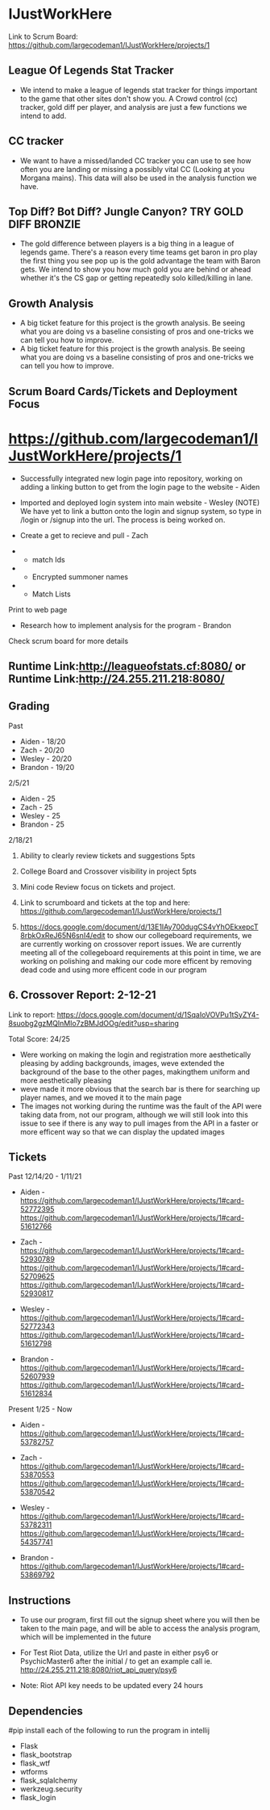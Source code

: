 # IJustWorkHere

Link to Scrum Board:
https://github.com/largecodeman1/IJustWorkHere/projects/1 

## League Of Legends Stat Tracker
* We intend to make a league of legends stat tracker for things important to the game that other sites don't show you. A Crowd control (cc) tracker, gold diff per player, and analysis are just a few functions we intend to add.

## CC tracker
* We want to have a missed/landed CC tracker you can use to see how often you are landing or missing a possibly vital CC (Looking at you Morgana mains). This data will also be used in the analysis function we have. 

## Top Diff? Bot Diff? Jungle Canyon? TRY GOLD DIFF BRONZIE
* The gold difference between players is a big thing in a league of legends game. There's a reason every time teams get baron in pro play the first thing you see pop up is the gold advantage the team with Baron gets. We intend to show you how much gold you are behind or ahead whether it's the CS gap or getting repeatedly solo killed/killing in lane.

## Growth Analysis
* A big ticket feature for this project is the growth analysis. Be seeing what you are doing vs a baseline consisting of pros and one-tricks we can tell you how to improve.
* A big ticket feature for this project is the growth analysis. Be seeing what you are doing vs a baseline consisting of pros and one-tricks we can tell you how to improve.

## Scrum Board Cards/Tickets and Deployment Focus
# https://github.com/largecodeman1/IJustWorkHere/projects/1
* Successfully integrated new login page into repository, working on adding a linking button to get from the login page to the website - Aiden

* Imported and deployed login system into main website - Wesley
(NOTE) We have yet to link a button onto the login and signup system, so type in /login or /signup into the url. The process is being worked on.

* Create a get to recieve and pull - Zach
- - match Ids
- - Encrypted summoner names
- - Match Lists

Print to web page 

* Research how to implement analysis for the program - Brandon

Check scrum board for more details
## Runtime Link:http://leagueofstats.cf:8080/ or Runtime Link:http://24.255.211.218:8080/

## Grading

Past

* Aiden - 18/20
* Zach - 20/20
* Wesley - 20/20
* Brandon - 19/20

2/5/21

* Aiden - 25
* Zach - 25
* Wesley - 25
* Brandon - 25

2/18/21
1. Ability to clearly review tickets and suggestions 5pts
2. College Board and Crossover visibility in project 5pts
3. Mini code Review focus on tickets and project.

1. Link to scrumboard and tickets at the top and here: https://github.com/largecodeman1/IJustWorkHere/projects/1 
2. https://docs.google.com/document/d/13E1IAy700dugCS4vYhOEkxepcT8rbkOxReJ65N6snI4/edit to show our collegeboard requirements, we are currently working on crossover report issues. We are currently meeting all of the collegeboard requirements at this point in time, we are working on polishing and making our code more efficent by removing dead code and using more efficent code in our program

## 6. Crossover Report:  2-12-21

Link to report: https://docs.google.com/document/d/1SqaIoVOVPu1tSyZY4-8suobg2gzMQInMlo7zBMJdOOg/edit?usp=sharing

Total Score: 24/25
- Were working on making the login and registration more aesthetically pleasing by adding backgrounds, images, weve extended the background of the base to the other pages, makingthem uniform and more aesthetically pleasing
- weve made it more obvious that the search bar is there for searching up player names, and we moved it to the main page
- The images not working during the runtime was the fault of the API were taking data from, not our program, although we will still look into this issue to see if there is any way to pull images from the API in a faster or more efficent way so that we can display the updated images

## Tickets 

Past 12/14/20 - 1/11/21

* Aiden - https://github.com/largecodeman1/IJustWorkHere/projects/1#card-52772395
          https://github.com/largecodeman1/IJustWorkHere/projects/1#card-51612766
        
* Zach - https://github.com/largecodeman1/IJustWorkHere/projects/1#card-52930789
         https://github.com/largecodeman1/IJustWorkHere/projects/1#card-52709625
         https://github.com/largecodeman1/IJustWorkHere/projects/1#card-52930817

* Wesley - https://github.com/largecodeman1/IJustWorkHere/projects/1#card-52772343
           https://github.com/largecodeman1/IJustWorkHere/projects/1#card-51612798
         
* Brandon - https://github.com/largecodeman1/IJustWorkHere/projects/1#card-52607939
            https://github.com/largecodeman1/IJustWorkHere/projects/1#card-51612834
          
Present 1/25 - Now

* Aiden - https://github.com/largecodeman1/IJustWorkHere/projects/1#card-53782757 

* Zach - https://github.com/largecodeman1/IJustWorkHere/projects/1#card-53870553
         https://github.com/largecodeman1/IJustWorkHere/projects/1#card-53870542
       
* Wesley - https://github.com/largecodeman1/IJustWorkHere/projects/1#card-53782311
          https://github.com/largecodeman1/IJustWorkHere/projects/1#card-54357741

* Brandon - https://github.com/largecodeman1/IJustWorkHere/projects/1#card-53869792



## Instructions
* To use our program, first fill out the signup sheet where you will then be taken to the main page, and will be able to access the analysis program, which will be implemented in the future

* For Test Riot Data, utilize the Url and paste in either psy6 or PsychicMaster6 after the initial / to get an example call
ie. http://24.255.211.218:8080/riot_api_query/psy6
* Note: Riot API key needs to be updated every 24 hours




## Dependencies
#pip install each of the following to run the program in intellij
* Flask
* flask_bootstrap
* flask_wtf
* wtforms
* flask_sqlalchemy
* werkzeug.security
* flask_login
